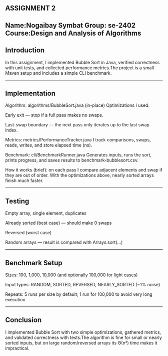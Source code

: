 ASSIGNMENT 2
--
Name:Nogaibay Symbat
Group: se-2402
Course:Design and Analysis of Algorithms
-------
Introduction
------
In this assignment, I implemented Bubble Sort in Java, verified correctness with unit tests, and collected performance metrics.The project is a small Maven setup and includes a simple CLI benchmark.

-----
Implementation
------
Algorithm: algorithms/BubbleSort.java (in-place)
Optimizations I used:

Early exit — stop if a full pass makes no swaps.

Last-swap boundary — the next pass only iterates up to the last swap index.

Metrics: metrics/PerformanceTracker.java
I track comparisons, swaps, reads, writes, and store elapsed time (ns).

Benchmark: cli/BenchmarkRunner.java
Generates inputs, runs the sort, prints progress, and saves results to benchmark-bubblesort.csv.

How it works (brief): on each pass I compare adjacent elements and swap if they are out of order. With the optimizations above, nearly sorted arrays finish much faster.

------
Testing
----
Empty array, single element, duplicates

Already sorted (best case) — should make 0 swaps

Reversed (worst case)

Random arrays — result is compared with Arrays.sort(...)

-----
Benchmark Setup
---
Sizes: 100, 1,000, 10,000 (and optionally 100,000 for light cases)

Input types: RANDOM, SORTED, REVERSED, NEARLY_SORTED (~1% noise)

Repeats: 5 runs per size by default; 1 run for 100,000 to avoid very long execution

----
Conclusion
---
I implemented Bubble Sort with two simple optimizations, gathered metrics, and validated correctness with tests.The algorithm is fine for small or nearly sorted inputs, but on large random/reversed arrays its Θ(n²) time makes it impractical.
